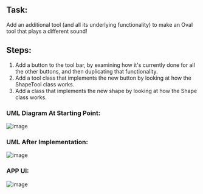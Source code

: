 ## Task:
Add an additional tool (and all its underlying functionality) to make an Oval tool that plays a different sound!
## Steps:
1. Add a button to the tool bar, by examining how it's currently done for all the other buttons, and then duplicating that functionality.
2. Add a tool class that implements the new button by looking at how the ShapeTool class works.
3. Add a class that implements the new shape by looking at how the Shape class works.
   
### UML Diagram At Starting Point:
![image](https://github.com/bradsjansen/SimpleDrawingPlayer-starter/assets/113173037/edc8c670-ea78-4ea0-8532-2a106893aa4b)

### UML After Implementation:
![image](https://github.com/bradsjansen/SimpleDrawingPlayer-starter/assets/113173037/4fd6e72e-1627-42f4-8905-a9ffd29fc5f2)

### APP UI:
![image](https://github.com/bradsjansen/SimpleDrawingPlayer-starter/assets/113173037/6a28fe8c-90d6-4764-8e03-91fb2b2d89fd)
